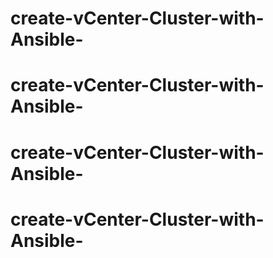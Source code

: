 # create-vCenter-Cluster-with-Ansible-
# create-vCenter-Cluster-with-Ansible-
# create-vCenter-Cluster-with-Ansible-
# create-vCenter-Cluster-with-Ansible-
